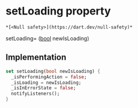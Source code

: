 


# setLoading property




    *[<Null safety>](https://dart.dev/null-safety)*





setLoading=
([bool](https://api.flutter.dev/flutter/dart-core/bool-class.html) newIsLoading)  







## Implementation

```dart
set setLoading(bool newIsLoading) {
  _isPerformingAction = false;
  _isLoading = newIsLoading;
  _isInErrorState = false;
  notifyListeners();
}
```







